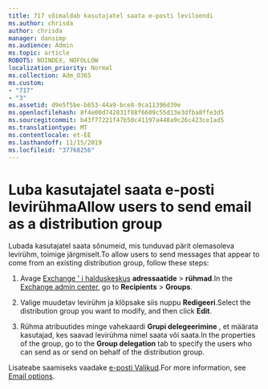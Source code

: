 ```yaml
---
title: 717 võimaldab kasutajatel saata e-posti leviloendi
ms.author: chrisda
author: chrisda
manager: dansimp
ms.audience: Admin
ms.topic: article
ROBOTS: NOINDEX, NOFOLLOW
localization_priority: Normal
ms.collection: Adm_O365
ms.custom:
- "717"
- "3"
ms.assetid: d9e5f5be-b653-44a9-bce8-9ca11396d39e
ms.openlocfilehash: 8f4e00d742831f88f6609c55d13e3dfba8ffe3d5
ms.sourcegitcommit: b43f77221f47b50c41197a448a9c26c423ce1ad5
ms.translationtype: MT
ms.contentlocale: et-EE
ms.lasthandoff: 11/15/2019
ms.locfileid: "37768256"
---
```

# <a name="allow-users-to-send-email-as-a-distribution-group"></a><span data-ttu-id="d0ac1-102">Luba kasutajatel saata e-posti levirühma</span><span class="sxs-lookup"><span data-stu-id="d0ac1-102">Allow users to send email as a distribution group</span></span>

<span data-ttu-id="d0ac1-103">Lubada kasutajatel saata sõnumeid, mis tunduvad pärit olemasoleva levirühm, toimige järgmiselt.</span><span class="sxs-lookup"><span data-stu-id="d0ac1-103">To allow users to send messages that appear to come from an existing distribution group, follow these steps:</span></span>

1. <span data-ttu-id="d0ac1-104">Avage [Exchange ' i halduskeskus](https://outlook.office365.com/ecp/) **adressaatide** \> **rühmad**.</span><span class="sxs-lookup"><span data-stu-id="d0ac1-104">In the [Exchange admin center](https://outlook.office365.com/ecp/), go to **Recipients** \> **Groups**.</span></span>

2. <span data-ttu-id="d0ac1-105">Valige muudetav levirühm ja klõpsake siis nuppu **Redigeeri**.</span><span class="sxs-lookup"><span data-stu-id="d0ac1-105">Select the distribution group you want to modify, and then click **Edit**.</span></span>

3. <span data-ttu-id="d0ac1-106">Rühma atribuutides minge vahekaardi **Grupi delegeerimine** , et määrata kasutajad, kes saavad levirühma nimel saata või saata.</span><span class="sxs-lookup"><span data-stu-id="d0ac1-106">In the properties of the group, go to the **Group delegation** tab to specify the users who can send as or send on behalf of the distribution group.</span></span>

<span data-ttu-id="d0ac1-107">Lisateabe saamiseks vaadake [e-posti Valikud](https://technet.microsoft.com/library/bb124513.aspx#groupdelegation).</span><span class="sxs-lookup"><span data-stu-id="d0ac1-107">For more information, see [Email options](https://technet.microsoft.com/library/bb124513.aspx#groupdelegation).</span></span>
